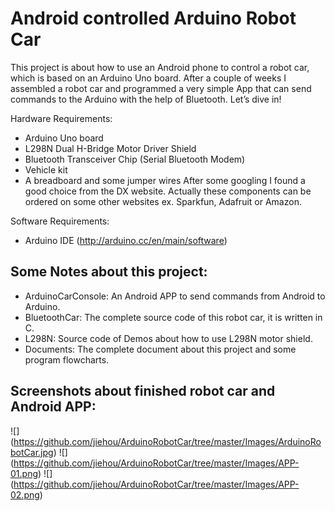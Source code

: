 # Android controlled Arduino Robot Car

This project is about how to use an Android phone to control a robot car, which is based on an Arduino Uno board. After a couple of weeks I assembled a robot car and programmed a very simple App that can send commands to the Arduino with the help of Bluetooth. Let’s dive in!

Hardware Requirements:
*	Arduino Uno board
*	L298N Dual H-Bridge Motor Driver Shield
*	Bluetooth Transceiver Chip (Serial Bluetooth Modem)
*	Vehicle kit
*	A breadboard and some jumper wires
After some googling I found a good choice from the DX website. Actually these components can be ordered on some other websites ex. Sparkfun, Adafruit or Amazon.

Software Requirements: 
*	Arduino IDE (http://arduino.cc/en/main/software)

## Some Notes about this project:
* ArduinoCarConsole: An Android APP to send commands from Android to Arduino.
* BluetoothCar: The complete source code of this robot car, it is written in C.
* L298N: Source code of Demos about how to use L298N motor shield.
* Documents: The complete document about this project and some program flowcharts.

## Screenshots about finished robot car and Android APP:
![] (https://github.com/jiehou/ArduinoRobotCar/tree/master/Images/ArduinoRobotCar.jpg)
![] (https://github.com/jiehou/ArduinoRobotCar/tree/master/Images/APP-01.png)
![] (https://github.com/jiehou/ArduinoRobotCar/tree/master/Images/APP-02.png)
